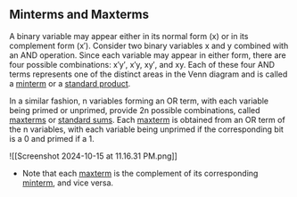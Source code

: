 <h2>Minterms and Maxterms</h2>
A binary variable may appear either in its normal form (x) or in its complement form (x′).
Consider two binary variables x and y combined with an AND operation. Since each variable may appear in either form, there are four possible combinations: x′y′, x′y, xy′, and xy. Each of these four AND terms represents one of the distinct areas in the Venn diagram and is called a <u>minterm</u> or a <u>standard product</u>.

In a similar fashion, n variables forming an OR term, with each variable being primed or unprimed, provide 2n possible combinations, called <u>maxterms</u> or <u>standard sums</u>.
Each <u>maxterm</u> is obtained from an OR term of the n variables, with each variable being unprimed if the corresponding bit is a 0 and primed if a 1.


![[Screenshot 2024-10-15 at 11.16.31 PM.png]]

* Note that each <u>maxterm</u> is the complement of its corresponding <u>minterm</u>, and vice versa.
